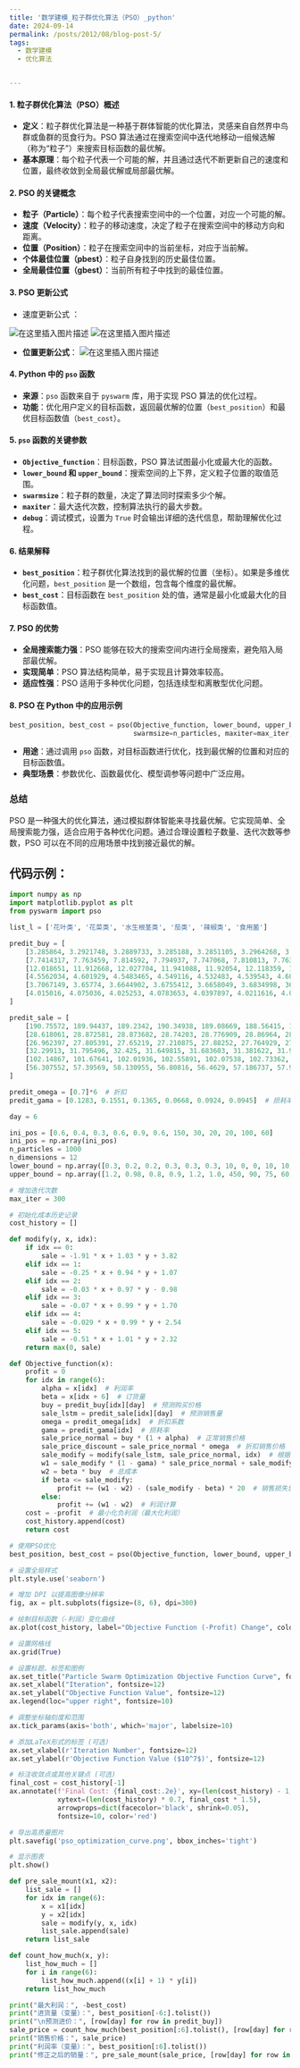 ```yaml
---
title: '数学建模_粒子群优化算法（PSO）_python'
date: 2024-09-14
permalink: /posts/2012/08/blog-post-5/
tags:
  - 数学建模
  - 优化算法


---
```


#### 1. **粒子群优化算法（PSO）概述**

- **定义**：粒子群优化算法是一种基于群体智能的优化算法，灵感来自自然界中鸟群或鱼群的觅食行为。PSO 算法通过在搜索空间中迭代地移动一组候选解（称为“粒子”）来搜索目标函数的最优解。
- **基本原理**：每个粒子代表一个可能的解，并且通过迭代不断更新自己的速度和位置，最终收敛到全局最优解或局部最优解。

#### 2. **PSO 的关键概念**

- **粒子（Particle）**：每个粒子代表搜索空间中的一个位置，对应一个可能的解。
- **速度（Velocity）**：粒子的移动速度，决定了粒子在搜索空间中的移动方向和距离。
- **位置（Position）**：粒子在搜索空间中的当前坐标，对应于当前解。
- **个体最佳位置（pbest）**：粒子自身找到的历史最佳位置。
- **全局最佳位置（gbest）**：当前所有粒子中找到的最佳位置。

#### 3. **PSO 更新公式**

- 速度更新公式  ：

![在这里插入图片描述](https://i-blog.csdnimg.cn/direct/de89a20f58e1401d8193acf3f4a86303.png)
![在这里插入图片描述](https://i-blog.csdnimg.cn/direct/c7e48b7f991c4902931d371fd074ed73.png)



- **位置更新公式**： 
![在这里插入图片描述](https://i-blog.csdnimg.cn/direct/e010555aadd54a7c94274bb8dc57ad0d.png)

#### 4. **Python 中的 `pso` 函数**

- **来源**：`pso` 函数来自于 `pyswarm` 库，用于实现 PSO 算法的优化过程。
- **功能**：优化用户定义的目标函数，返回最优解的位置（`best_position`）和最优目标函数值（`best_cost`）。

#### 5. **`pso` 函数的关键参数**

- **`Objective_function`**：目标函数，PSO 算法试图最小化或最大化的函数。
- **`lower_bound` 和 `upper_bound`**：搜索空间的上下界，定义粒子位置的取值范围。
- **`swarmsize`**：粒子群的数量，决定了算法同时探索多少个解。
- **`maxiter`**：最大迭代次数，控制算法执行的最大步数。
- **`debug`**：调试模式，设置为 `True` 时会输出详细的迭代信息，帮助理解优化过程。

#### 6. **结果解释**

- **`best_position`**：粒子群优化算法找到的最优解的位置（坐标）。如果是多维优化问题，`best_position` 是一个数组，包含每个维度的最优解。
- **`best_cost`**：目标函数在 `best_position` 处的值，通常是最小化或最大化的目标函数值。

#### 7. **PSO 的优势**

- **全局搜索能力强**：PSO 能够在较大的搜索空间内进行全局搜索，避免陷入局部最优解。
- **实现简单**：PSO 算法结构简单，易于实现且计算效率较高。
- **适应性强**：PSO 适用于多种优化问题，包括连续型和离散型优化问题。

#### 8. **PSO 在 Python 中的应用示例**

```python
best_position, best_cost = pso(Objective_function, lower_bound, upper_bound, 
                               swarmsize=n_particles, maxiter=max_iter, debug=True)
```

- **用途**：通过调用 `pso` 函数，对目标函数进行优化，找到最优解的位置和对应的目标函数值。
- **典型场景**：参数优化、函数最优化、模型调参等问题中广泛应用。

### 总结

PSO 是一种强大的优化算法，通过模拟群体智能来寻找最优解。它实现简单、全局搜索能力强，适合应用于各种优化问题。通过合理设置粒子数量、迭代次数等参数，PSO 可以在不同的应用场景中找到接近最优的解。


## 代码示例：
```python
import numpy as np
import matplotlib.pyplot as plt
from pyswarm import pso

list_l = ['花叶类', '花菜类', '水生根茎类', '茄类', '辣椒类', '食用菌']

predit_buy = [
    [3.285864, 3.2921748, 3.2889733, 3.285188, 3.2851105, 3.2964268, 3.2876368],
    [7.7414317, 7.763459, 7.814592, 7.794937, 7.747068, 7.810813, 7.7633805],
    [12.018651, 11.912668, 12.027704, 11.941088, 11.92054, 12.118359, 11.972251],
    [4.5562034, 4.601929, 4.5483465, 4.549116, 4.532483, 4.539543, 4.601603],
    [3.7067149, 3.65774, 3.6644902, 3.6755412, 3.6658049, 3.6834998, 36471841],
    [4.015016, 4.075036, 4.025253, 4.0783653, 4.0397897, 4.0211616, 4.0569587]
]

predit_sale = [
    [190.75572, 189.94437, 189.2342, 190.34938, 189.08669, 188.56415, 190.10588],
    [28.618061, 28.872581, 28.873682, 28.74203, 28.776909, 28.86964, 28.661997],
    [26.962397, 27.805391, 27.65219, 27.210875, 27.88252, 27.764929, 27.24346],
    [32.29913, 31.795496, 32.425, 31.649815, 31.683603, 31.381622, 31.967655],
    [102.14867, 101.67641, 102.01936, 102.55891, 102.07538, 102.73362, 102.2766],
    [56.307552, 57.39569, 58.130955, 56.80816, 56.4629, 57.186737, 57.953686]
]

predit_omega = [0.7]*6  # 折扣
predit_gama = [0.1283, 0.1551, 0.1365, 0.0668, 0.0924, 0.0945]  # 损耗率

day = 6

ini_pos = [0.6, 0.4, 0.3, 0.6, 0.9, 0.6, 150, 30, 20, 20, 100, 60]
ini_pos = np.array(ini_pos)
n_particles = 1000
n_dimensions = 12
lower_bound = np.array([0.3, 0.2, 0.2, 0.3, 0.3, 0.3, 10, 0, 0, 10, 10, 20])
upper_bound = np.array([1.2, 0.98, 0.8, 0.9, 1.2, 1.0, 450, 90, 75, 60, 300, 250])

# 增加迭代次数
max_iter = 300

# 初始化成本历史记录
cost_history = []

def modify(y, x, idx):
    if idx == 0:
        sale = -1.91 * x + 1.03 * y + 3.82
    elif idx == 1:
        sale = -0.25 * x + 0.94 * y + 1.07
    elif idx == 2:
        sale = -0.03 * x + 0.97 * y - 0.98
    elif idx == 3:
        sale = -0.07 * x + 0.99 * y + 1.70
    elif idx == 4:
        sale = -0.029 * x + 0.99 * y + 2.54
    elif idx == 5:
        sale = -0.51 * x + 1.01 * y + 2.32
    return max(0, sale)

def Objective_function(x):
    profit = 0
    for idx in range(6):
        alpha = x[idx]  # 利润率
        beta = x[idx + 6]  # 订货量
        buy = predit_buy[idx][day]  # 预测购买价格
        sale_lstm = predit_sale[idx][day]  # 预测销售量
        omega = predit_omega[idx]  # 折扣系数
        gama = predit_gama[idx]  # 损耗率
        sale_price_normal = buy * (1 + alpha)  # 正常销售价格
        sale_price_discount = sale_price_normal * omega  # 折扣销售价格
        sale_modify = modify(sale_lstm, sale_price_normal, idx)  # 根据价格调整后的销售量
        w1 = sale_modify * (1 - gama) * sale_price_normal + sale_modify * gama * sale_price_discount
        w2 = beta * buy  # 总成本
        if beta <= sale_modify:
            profit += (w1 - w2) - (sale_modify - beta) * 20  # 销售损失惩罚
        else:
            profit += (w1 - w2)  # 利润计算
    cost = -profit  # 最小化负利润（最大化利润）
    cost_history.append(cost)
    return cost

# 使用PSO优化
best_position, best_cost = pso(Objective_function, lower_bound, upper_bound, swarmsize=n_particles, maxiter=max_iter, debug=True)

# 设置全局样式
plt.style.use('seaborn')

# 增加 DPI 以提高图像分辨率
fig, ax = plt.subplots(figsize=(8, 6), dpi=300)

# 绘制目标函数（-利润）变化曲线
ax.plot(cost_history, label="Objective Function (-Profit) Change", color='b', linewidth=2)

# 设置网格线
ax.grid(True)

# 设置标题、标签和图例
ax.set_title("Particle Swarm Optimization Objective Function Curve", fontsize=14)
ax.set_xlabel("Iteration", fontsize=12)
ax.set_ylabel("Objective Function Value", fontsize=12)
ax.legend(loc="upper right", fontsize=10)

# 调整坐标轴刻度和范围
ax.tick_params(axis='both', which='major', labelsize=10)

# 添加LaTeX形式的标签 (可选)
ax.set_xlabel(r'Iteration Number', fontsize=12)
ax.set_ylabel(r'Objective Function Value ($10^7$)', fontsize=12)

# 标注收敛点或其他关键点 (可选)
final_cost = cost_history[-1]
ax.annotate(f'Final Cost: {final_cost:.2e}', xy=(len(cost_history) - 1, final_cost),
            xytext=(len(cost_history) * 0.7, final_cost * 1.5),
            arrowprops=dict(facecolor='black', shrink=0.05),
            fontsize=10, color='red')

# 导出高质量图片
plt.savefig('pso_optimization_curve.png', bbox_inches='tight')

# 显示图表
plt.show()

def pre_sale_mount(x1, x2):
    list_sale = []
    for idx in range(6):
        x = x1[idx]
        y = x2[idx]
        sale = modify(y, x, idx)
        list_sale.append(sale)
    return list_sale

def count_how_much(x, y):
    list_how_much = []
    for i in range(6):
        list_how_much.append((x[i] + 1) * y[i])
    return list_how_much

print("最大利润：", -best_cost)
print("进货量（变量）：", best_position[-6:].tolist())
print("\n预测进价：", [row[day] for row in predit_buy])
sale_price = count_how_much(best_position[:6].tolist(), [row[day] for row in predit_buy])
print("销售价格：", sale_price)
print("利润率（变量）：", best_position[:6].tolist())
print("修正之后的销量：", pre_sale_mount(sale_price, [row[day] for row in predit_sale]))
```